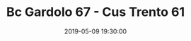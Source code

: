 ---
title: Bc Gardolo 67 - Cus Trento 61
date: 2019-05-09 19:30:00
squadra-a: Bc Gardolo
punteggio-a: 67
squadra-b: Cus Trento
punteggio-b: 61
partite/squadra: serie-d-18-19
luogo: Centro Sportivo Trento Nord
categoria: serie d
---